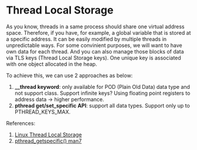 # Thread Local Storage
As you know, threads in a same process should share one virtual address space. Therefore, if you have, for example,
a global variable that is stored at a specific address. It can be easily modified by multiple threads in unpredictable
ways. For some convinient purposes, we will want to have own data for each thread. And you can also manage those blocks
of data via TLS keys (Thread Local Storage keys). One unique key is associated with one object allocated in the heap.

To achieve this, we can use 2 approaches as below:
1. **__thread keyword**: only available for POD (Plain Old Data) data type and not support class. Support infinite keys?
Using floating point registers to address data -> higher performance.
2. **pthread get/set_specific API**: support all data types. Support only up to PTHREAD_KEYS_MAX.

References:
1. [Linux Thread Local Storage](https://www.sobyte.net/post/2022-02/linux-thread-local-storage/)
2. [pthread_getspecific() man7](https://man7.org/linux/man-pages/man3/pthread_getspecific.3p.html)